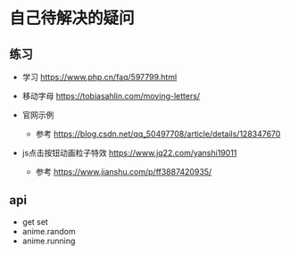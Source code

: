 # 自己待解决的疑问

## 练习

+ 学习 https://www.php.cn/faq/597799.html

+ 移动字母 https://tobiasahlin.com/moving-letters/

+ 官网示例

  + 参考 https://blog.csdn.net/qq_50497708/article/details/128347670

+ js点击按钮动画粒子特效 https://www.jq22.com/yanshi19011

  + 参考 https://www.jianshu.com/p/ff3887420935/

## api

+ get set
+ anime.random
+ anime.running
